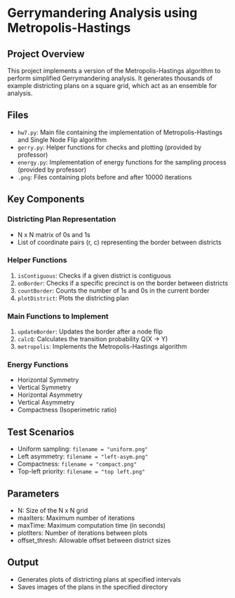 # Gerrymandering Analysis using Metropolis-Hastings

## Project Overview

This project implements a version of the Metropolis-Hastings algorithm to perform simplified Gerrymandering analysis. It generates thousands of example districting plans on a square grid, which act as an ensemble for analysis.

## Files

- `hw7.py`: Main file containing the implementation of Metropolis-Hastings and Single Node Flip algorithm
- `gerry.py`: Helper functions for checks and plotting (provided by professor)
- `energy.py`: Implementation of energy functions for the sampling process (provided by professor)
- `.png`: Files containing plots before and after 10000 iterations

## Key Components

### Districting Plan Representation

- N x N matrix of 0s and 1s
- List of coordinate pairs (r, c) representing the border between districts

### Helper Functions

1. `isContiguous`: Checks if a given district is contiguous
2. `onBorder`: Checks if a specific precinct is on the border between districts
3. `countBorder`: Counts the number of 1s and 0s in the current border
4. `plotDistrict`: Plots the districting plan

### Main Functions to Implement

1. `updateBorder`: Updates the border after a node flip
2. `calcQ`: Calculates the transition probability Q(X → Y)
3. `metropolis`: Implements the Metropolis-Hastings algorithm

### Energy Functions

- Horizontal Symmetry
- Vertical Symmetry
- Horizontal Asymmetry
- Vertical Asymmetry
- Compactness (Isoperimetric ratio)

## Test Scenarios

- Uniform sampling: `filename = "uniform.png"`
- Left asymmetry: `filename = "left-asym.png"`
- Compactness: `filename = "compact.png"`
- Top-left priority: `filename = "top left.png"`

## Parameters

- N: Size of the N x N grid
- maxIters: Maximum number of iterations
- maxTime: Maximum computation time (in seconds)
- plotIters: Number of iterations between plots
- offset_thresh: Allowable offset between district sizes

## Output

- Generates plots of districting plans at specified intervals
- Saves images of the plans in the specified directory
